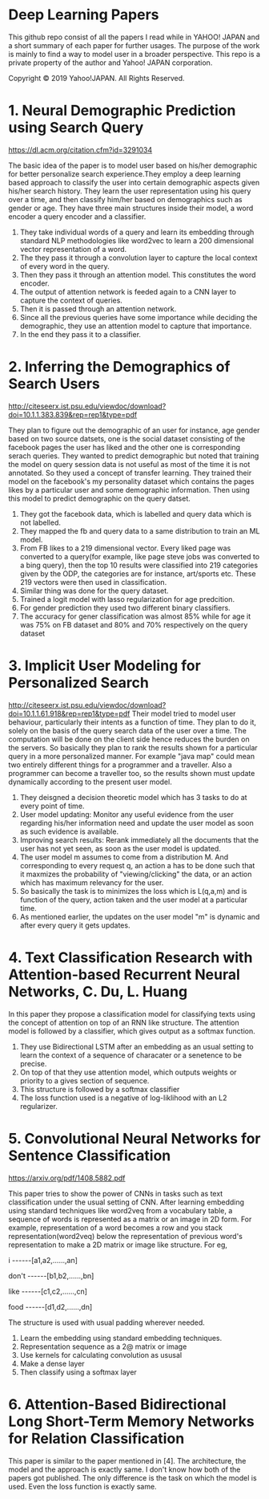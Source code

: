 # Deep Learning Papers 
This github repo consist of all the papers I read while in YAHOO! JAPAN and a short summary of each paper for further usages. The purpose of the work is mainly to find a way to model user in a broader perspective. This repo is a private property of the author and Yahoo! JAPAN corporation. 

Copyright © 2019 Yahoo!JAPAN. All Rights Reserved.


# 1. Neural Demographic Prediction using Search Query
https://dl.acm.org/citation.cfm?id=3291034

The basic idea of the paper is to model user based on his/her demographic for better personalize search experience.They employ a deep learning based approach to classify the user into certain demographic aspects given his/her search history. They learn the user representation using his query over a time, and then classify him/her based on demographics such as gender or age. They have three main structures inside their model, a word encoder a query encoder and a classifier.
1. They take individual words of a query and learn its embedding through standard NLP methodologies like word2vec to learn a 200 dimensional vector representation of a word.
2. The they pass it through a convolution layer to capture the local context of every word in the query.
3. Then they pass it through an attention model. This constitutes the word encoder.
4. The output of attention network is feeded again to a CNN layer to capture the context of queries.
5. Then it is passed through an attention network.
6. Since all the previous queries have some importance while deciding the demographic, they use an attention model to capture that importance.
7. In the end they pass it to a classifier.

# 2. Inferring the Demographics of Search Users
http://citeseerx.ist.psu.edu/viewdoc/download?doi=10.1.1.383.839&rep=rep1&type=pdf

They plan to figure out the demographic of an user for instance, age gender based on two source datsets, one is the social dataset consisting of the facebook pages the user has liked and the other one is corresponding serach queries. They wanted to predict demographic but noted that training the model on query session data is not useful as most of the time it is not annotated. So they used a concept of transfer learning. They trained their model on the facebook's my personality dataset which contains the pages likes by a particular user and some demographic information. Then using this model to predict demographic on the query datset.
1. They got the facebook data, which is labelled and query data which is not labelled.
2. They mapped the fb and query data to a same distribution to train an ML model.
3. From FB likes to  a 219 dimensional vector. Every liked page was converted to a query(for example, like page steve jobs was converted to a bing query), then the top 10 results were classified into 219 categories given by the ODP, the categories are for instance, art/sports etc. These 219 vectors were then used in classification.
4. Similar thing was done for the query dataset.
5. Trained a logit model with lasso regularization for age predcition.
6. For gender prediction they used two different binary classifiers.
7. The accuracy for gener classification was almost 85% while for age it was 75% on FB dataset and 80% and 70% respectively on the query dataset

# 3. Implicit User Modeling for Personalized Search
http://citeseerx.ist.psu.edu/viewdoc/download?doi=10.1.1.61.918&rep=rep1&type=pdf
Their model tried to model user behaviour, particularly their intents as a function of time. They plan to do it, solely on the basis of the query search data of the user over a time. The computation will be done on the client side hence reduces the burden on the servers. So basically they plan to rank the results shown for a particular query in a more personalized manner. For example "java map" could mean two entirely different things for a programmer and a traveller. Also a programmer can become a traveller too, so the results shown must update dynamically according to the present user model.
1. They deisgned a decision theoretic model which has 3 tasks to do at every point of time.
2. User model updating: Monitor any useful evidence from the user regarding
his/her information need and update the user model as soon as such
evidence is available.
3. Improving search results: Rerank immediately all the documents that the user has not yet seen, as soon
as the user model is updated.
4. The user model m assumes to come from a distribution M. And corresponding to every request q, an action a has to be done such that it maxmizes the probability of "viewing/clicking" the data, or an action which has maximum relevancy for the user.
5. So basically the task is to minimizes the loss which is L(q,a,m) and is function of the query, action taken and the user model at a particular time.
6. As mentioned earlier, the updates on the user model "m" is dynamic and after every query it gets updates.

# 4. Text Classification Research with Attention-based Recurrent Neural Networks, C. Du, L. Huang
In this paper they propose a classification model for classifying texts using the concept of attention on top of an RNN like structure. The attention model is followed by a classifier, which gives output as a softmax function.
1. They use Bidirectional LSTM after an embedding as an usual setting to learn the context of a sequence of characater or a senetence to be precise.
2. On top of that they use attention model, which outputs weights or priority to a gives section of sequence.
3. This structure is followed by a softmax classifier
4. The loss function used is a negative of log-liklihood with an L2 regularizer.

# 5. Convolutional Neural Networks for Sentence Classification
https://arxiv.org/pdf/1408.5882.pdf

This paper tries to show the power of CNNs in tasks such as text classification under the usual setting of CNN. After learning embedding using standard techniques like word2veq from a vocabulary table, a sequence of words is represented as a matrix or an image in 2D form. For example, representation of a word becomes a row and you stack representation(word2veq) below the representation of previous word's representation to make a 2D matrix or image like structure. 
For eg, 

i     ------[a1,a2,......,an]

don't ------[b1,b2,......,bn]

like  ------[c1,c2,......,cn]

food  ------[d1,d2,......,dn]

The structure is used with usual padding wherever needed.
1. Learn the embedding using standard embedding techniques.
2. Representation sequence as a 2@ matrix or image
3. Use kernels for calculating convolution as ususal
4. Make a dense layer
5. Then classify using a softmax layer

# 6. Attention-Based Bidirectional Long Short-Term Memory Networks for Relation Classification
This paper is similar to the paper mentioned in [4]. The architecture, the model and the approach is exactly same. I don't know how both of the papers got published. The only difference is the task on which the model is used. Even the loss function is exactly same.




